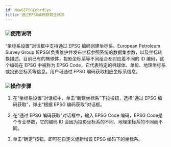 ```yaml
---
id: NewGEPSGCoordSys
title: 通过EPSG编码获取坐标系  
---  
```

 ### ![](../../img/read.gif)使用说明


 “坐标系设置”对话框中支持通过 EPSG 编码创建坐标系。European Petroleum Survey Group
(EPSG)负责维护并发布坐标参照系统的数据集参数，以及坐标转换描述。目前已有的椭球体，投影坐标系等不同组合都对应着不同的 ID 编码，这个编码在 EPSG
中被称为 EPSG Code，它代表特定的椭球体、单位、地理坐标系或投影坐标系等信息。用户可通过 EPSG 编码获取相应坐标系信息。

 ### ![](../../img/read.gif)操作步骤



   1. 在“坐标系设置”对话框中，单击“新建坐标系”下拉按钮，选择“通过 EPSG 编码获取”，弹出“根据 EPSG 编码获取”对话框。

   2. 在“通过 EPSG 编码获取”对话框中，输入 EPSG Code 编码，EPSG Code是个专业参数，它的编码 ID
会因为投影坐标系的不同、地理坐标系的不同而不同。

   3. 单击“确定”按钮，即可在自定义组新增该 EPSG 编码下的坐标系。

